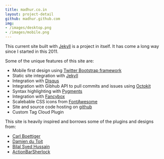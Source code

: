 ```yaml
---
title: madhur.co.in
layout: project-detail
github: madhur.github.com 
img:
- /images/desktop.png
- /images/mobile.png
---
```


<!--{% if site.generate_projects == true %}
{% octokit_readme madhur.github.com%}
{% endif %}-->

This current site built with [Jekyll](http://jekyllrb.com) is a project in itself. It has come a long way since I started in this 2011.

Some of the unique features of this site are:

* Mobile first design using [Twitter Bootstrap framework](http://getbootstrap.com/)
* Static site integration with [Jekyll](http://jekyllrb.com)
* Integration with [Disqus](http://disqus.com/)
* Integration with Gibhub API to pull commits and issues using [Octokit](https://github.com/octokit/octokit.rb)
* Syntax highlighting with [Pygments](http://pygments.org/)
* Integration with [Fancybox](http://fancyapps.com/fancybox/)
* Scalebable CSS icons from [FontAwesome](http://fortawesome.github.com/Font-Awesome)
* Site and source code hosting on [github](http://github.com)
* Custom Tag Cloud Plugin

This site is heavily inspired and borrows some of the plugins and designs from:
* [Carl Boettiger](http://carlboettiger.info/index.html)
* [Damien du Toit](http://coda.co.za/) 
* [Bilal Syed Hussain](http://bilalh.github.io/)
* [ActionBarSherlock](http://actionbarsherlock.com)